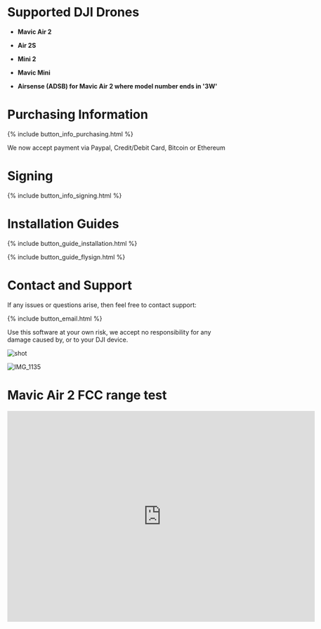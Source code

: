 <!-- {% include button_anchor_contact-and-support.html %} -->
# Supported DJI Drones

* **Mavic Air 2**

* **Air 2S**

* **Mini 2**

* **Mavic Mini**

* **Airsense (ADSB) for Mavic Air 2 where model number ends in '3W'**


# Purchasing Information

{% include button_info_purchasing.html %}

We now accept payment via Paypal, Credit/Debit Card, Bitcoin or Ethereum


# Signing

{% include button_info_signing.html %}


# Installation Guides

{% include button_guide_installation.html %}

{% include button_guide_flysign.html %}


# Contact and Support

If any issues or questions arise, then feel free to contact support:

{% include button_email.html %}

Use this software at your own risk, we accept no responsibility for any damage caused by, or to your DJI device.

![shot](https://user-images.githubusercontent.com/2493592/115835276-0082c680-a40e-11eb-93b4-10c0ad6f0b6a.jpeg)

![IMG_1135](https://user-images.githubusercontent.com/2493592/118408038-8eec1000-b67b-11eb-9a95-b7c802fc7931.jpg)

# Mavic Air 2 FCC range test

<div class="embed-container">
     <iframe width="700" height="480" src="https://www.youtube.com/embed/bDLAtuueoVU?rel=0" title="YouTube video player" frameborder="0" allow="accelerometer; autoplay; clipboard-write; encrypted-media; gyroscope; picture-in-picture" allowfullscreen></iframe>
</div>


